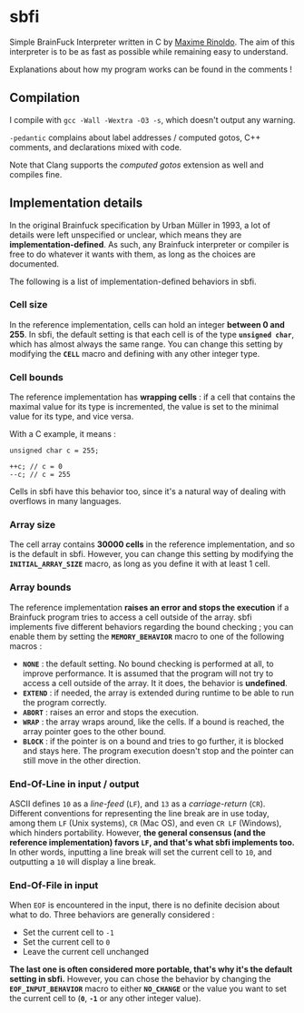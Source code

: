 # sbfi

Simple BrainFuck Interpreter written in C by [Maxime Rinoldo](mailto:maxime.rinoldo@epitech.eu). The aim of this interpreter is to be as fast as possible while remaining easy to understand.

Explanations about how my program works can be found in the comments !

## Compilation

I compile with `gcc -Wall -Wextra -O3 -s`, which doesn't output any warning.

`-pedantic` complains about label addresses / computed gotos, C++ comments, and declarations mixed with code.

Note that Clang supports the *computed gotos* extension as well and compiles fine.

## Implementation details

In the original Brainfuck specification by Urban Müller in 1993, a lot of details were left unspecified or unclear, which means they are **implementation-defined**. As such, any Brainfuck interpreter or compiler is free to do whatever it wants with them, as long as the choices are documented.

The following is a list of implementation-defined behaviors in sbfi.

### Cell size

In the reference implementation, cells can hold an integer **between 0 and 255**. In sbfi, the default setting is that each cell is of the type **`unsigned char`**, which has almost always the same range. You can change this setting by modifying the **`CELL`** macro and defining with any other integer type.

### Cell bounds

The reference implementation has **wrapping cells** : if a cell that contains the maximal value for its type is incremented, the value is set to the minimal value for its type, and vice versa.

With a C example, it means :
```
unsigned char c = 255;

++c; // c = 0
--c; // c = 255
```
Cells in sbfi have this behavior too, since it's a natural way of dealing with overflows in many languages.

### Array size

The cell array contains **30000 cells** in the reference implementation, and so is the default in sbfi. However, you can change this setting by modifying the **`INITIAL_ARRAY_SIZE`** macro, as long as you define it with at least 1 cell.

### Array bounds

The reference implementation **raises an error and stops the execution** if a Brainfuck program tries to access a cell outside of the array. sbfi implements five different behaviors regarding the bound checking ; you can enable them by setting the **`MEMORY_BEHAVIOR`** macro to one of the following macros :

- **`NONE`**   : the default setting. No bound checking is performed at all, to improve performance. It is assumed that the program will not try to access a cell outside of the array. It it does, the behavior is **undefined**.
- **`EXTEND`** : if needed, the array is extended during runtime to be able to run the program correctly. 
- **`ABORT`**  : raises an error and stops the execution.
- **`WRAP`**   : the array wraps around, like the cells. If a bound is reached, the array pointer goes to the other bound.
- **`BLOCK`**  : if the pointer is on a bound and tries to go further, it is blocked and stays here. The program execution doesn't stop and the pointer can still move in the other direction. 

### End-Of-Line in input / output

ASCII defines `10` as a *line-feed* (`LF`), and `13` as a *carriage-return* (`CR`). Different conventions for representing the line break are in use today, among them `LF` (Unix systems), `CR` (Mac OS), and even `CR LF` (Windows), which hinders portability. However, **the general consensus (and the reference implementation) favors `LF`, and that's what sbfi implements too.** In other words, inputting a line break will set the current cell to `10`, and outputting a `10` will display a line break.

### End-Of-File in input

When `EOF` is encountered in the input, there is no definite decision about what to do. Three behaviors are generally considered :

- Set the current cell to `-1`
- Set the current cell to `0`
- Leave the current cell unchanged

**The last one is often considered more portable, that's why it's the default setting in sbfi.** However, you can chose the behavior by changing the **`EOF_INPUT_BEHAVIOR`** macro to either **`NO_CHANGE`** or the value you want to set the current cell to (**`0`**, **`-1`** or any other integer value).
